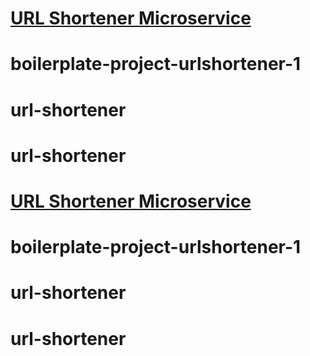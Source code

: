 # [URL Shortener Microservice](https://www.freecodecamp.org/learn/apis-and-microservices/apis-and-microservices-projects/url-shortener-microservice)
# boilerplate-project-urlshortener-1
# url-shortener
# url-shortener
# [URL Shortener Microservice](https://www.freecodecamp.org/learn/apis-and-microservices/apis-and-microservices-projects/url-shortener-microservice)
# boilerplate-project-urlshortener-1
# url-shortener
# url-shortener
